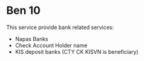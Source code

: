 # Ben 10
This service provide bank related services:
- Napas Banks
- Check Account Holder name
- KIS deposit banks (CTY CK KISVN is beneficiary)